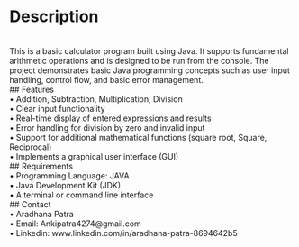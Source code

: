 # Description
<br>
This is a basic calculator program built using Java. It supports fundamental arithmetic operations and is designed to be run from the console. The project demonstrates basic Java programming concepts such as user input handling, control flow, and basic error management.
  <br>
## Features
<br>
  •	Addition, Subtraction, Multiplication, Division
  <br>
  •	Clear input functionality
  <br>
  •	Real-time display of entered expressions and results
    <br>
  •	Error handling for division by zero and invalid input
    <br>
  •	Support for additional mathematical functions (square root, Square, Reciprocal)
    <br>
  •	Implements a graphical user interface (GUI)
    <br>
## Requirements
  <br>
  •	Programming Language: JAVA
  <br>
  •	Java Development Kit (JDK) 
    <br>
  •	A terminal or command line interface
    <br>
## Contact
  <br>
  •	Aradhana Patra
  <br>
  •	Email: Ankipatra4274@gmail.com
  <br>
  •	Linkedin: www.linkedin.com/in/aradhana-patra-8694642b5

